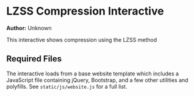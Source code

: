 # LZSS Compression Interactive

**Author:** Unknown

This interactive shows compression using the LZSS method

## Required Files

The interactive loads from a base website template which includes a JavaScript file containing jQuery, Bootstrap, and a few other utilities and polyfills.
See `static/js/website.js` for a full list.